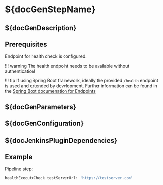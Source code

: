 # ${docGenStepName}

## ${docGenDescription}

## Prerequisites

Endpoint for health check is configured.

!!! warning
    The health endpoint needs to be available without authentication!

!!! tip
    If using Spring Boot framework, ideally the provided `/health` endpoint is used and extended by development. Further information can be found in the [Spring Boot documenation for Endpoints](http://docs.spring.io/spring-boot/docs/current/reference/html/production-ready-endpoints.html)

## ${docGenParameters}

## ${docGenConfiguration}

## ${docJenkinsPluginDependencies}

## Example

Pipeline step:

```groovy
healthExecuteCheck testServerUrl: 'https://testserver.com'
```
